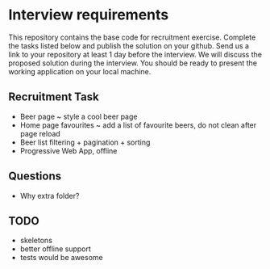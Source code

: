 # Interview requirements

This repository contains the base code for recruitment exercise. Complete the tasks listed below and publish the solution on your github. Send us a link to your repository at least 1 day before the interview. 
We will discuss the proposed solution during the interview. You should be ready to present the working application on your local machine.

## Recruitment Task

- Beer page ~ style a cool beer page
- Home page favourites ~ add a list of favourite beers, do not clean after page reload
- Beer list filtering + pagination + sorting
- Progressive Web App, offline

## Questions
- Why extra folder?

## TODO
- skeletons
- better offline support 
- tests would be awesome